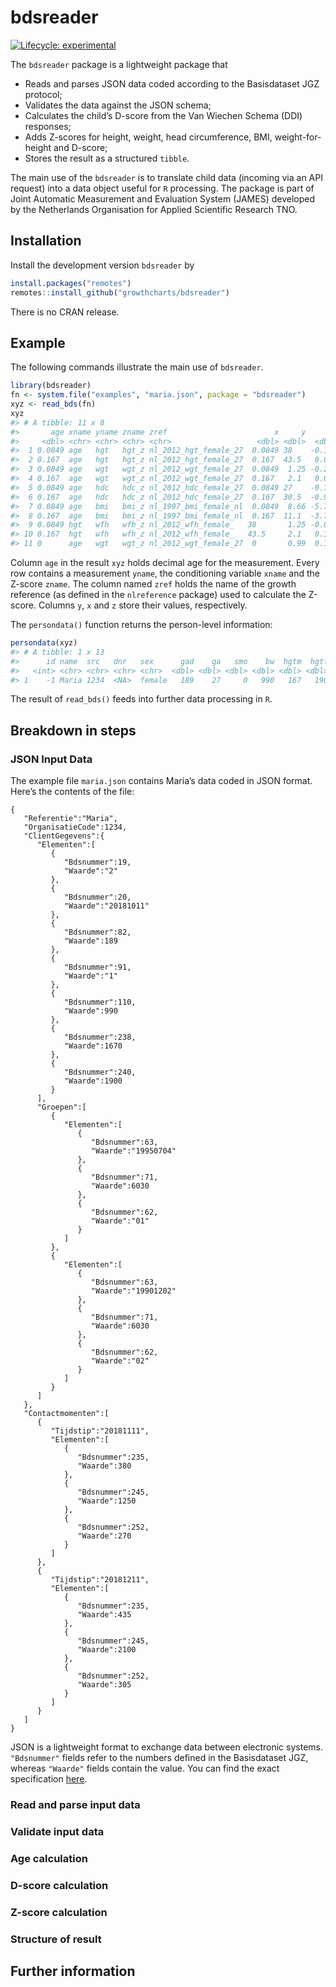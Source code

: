 
<!-- README.md is generated from README.Rmd. Please edit that file -->

# bdsreader

<!-- badges: start -->

[![Lifecycle:
experimental](https://img.shields.io/badge/lifecycle-experimental-orange.svg)](https://lifecycle.r-lib.org/articles/stages.html#experimental)
<!-- badges: end -->

The `bdsreader` package is a lightweight package that

-   Reads and parses JSON data coded according to the Basisdataset JGZ
    protocol;
-   Validates the data against the JSON schema;
-   Calculates the child’s D-score from the Van Wiechen Schema (DDI)
    responses;
-   Adds Z-scores for height, weight, head circumference, BMI,
    weight-for-height and D-score;
-   Stores the result as a structured `tibble`.

The main use of the `bdsreader` is to translate child data (incoming via
an API request) into a data object useful for `R` processing. The
package is part of Joint Automatic Measurement and Evaluation System
(JAMES) developed by the Netherlands Organisation for Applied Scientific
Research TNO.

## Installation

Install the development version `bdsreader` by

``` r
install.packages("remotes")
remotes::install_github("growthcharts/bdsreader")
```

There is no CRAN release.

## Example

The following commands illustrate the main use of `bdsreader`.

``` r
library(bdsreader)
fn <- system.file("examples", "maria.json", package = "bdsreader")
xyz <- read_bds(fn)
xyz
#> # A tibble: 11 x 8
#>       age xname yname zname zref                        x     y      z
#>     <dbl> <chr> <chr> <chr> <chr>                   <dbl> <dbl>  <dbl>
#>  1 0.0849 age   hgt   hgt_z nl_2012_hgt_female_27  0.0849 38    -0.158
#>  2 0.167  age   hgt   hgt_z nl_2012_hgt_female_27  0.167  43.5   0.047
#>  3 0.0849 age   wgt   wgt_z nl_2012_wgt_female_27  0.0849  1.25 -0.203
#>  4 0.167  age   wgt   wgt_z nl_2012_wgt_female_27  0.167   2.1   0.015
#>  5 0.0849 age   hdc   hdc_z nl_2012_hdc_female_27  0.0849 27    -0.709
#>  6 0.167  age   hdc   hdc_z nl_2012_hdc_female_27  0.167  30.5  -0.913
#>  7 0.0849 age   bmi   bmi_z nl_1997_bmi_female_nl  0.0849  8.66 -5.72 
#>  8 0.167  age   bmi   bmi_z nl_1997_bmi_female_nl  0.167  11.1  -3.77 
#>  9 0.0849 hgt   wfh   wfh_z nl_2012_wfh_female_   38       1.25 -0.001
#> 10 0.167  hgt   wfh   wfh_z nl_2012_wfh_female_   43.5     2.1   0.326
#> 11 0      age   wgt   wgt_z nl_2012_wgt_female_27  0       0.99  0.19
```

Column `age` in the result `xyz` holds decimal age for the measurement.
Every row contains a measurement `yname`, the conditioning variable
`xname` and the Z-score `zname`. The column named `zref` holds the name
of the growth reference (as defined in the `nlreference` package) used
to calculate the Z-score. Columns `y`, `x` and `z` store their values,
respectively.

The `persondata()` function returns the person-level information:

``` r
persondata(xyz)
#> # A tibble: 1 x 13
#>      id name  src   dnr   sex      gad    ga   smo    bw  hgtm  hgtf  agem etn  
#>   <int> <chr> <chr> <chr> <chr>  <dbl> <dbl> <dbl> <dbl> <dbl> <dbl> <dbl> <chr>
#> 1    -1 Maria 1234  <NA>  female   189    27     0   990   167   190    27 NL
```

The result of `read_bds()` feeds into further data processing in `R`.

## Breakdown in steps

### JSON Input Data

The example file `maria.json` contains Maria’s data coded in JSON
format. Here’s the contents of the file:

    {
       "Referentie":"Maria",
       "OrganisatieCode":1234,
       "ClientGegevens":{
          "Elementen":[
             {
                "Bdsnummer":19,
                "Waarde":"2"
             },
             {
                "Bdsnummer":20,
                "Waarde":"20181011"
             },
             {
                "Bdsnummer":82,
                "Waarde":189
             },
             {
                "Bdsnummer":91,
                "Waarde":"1"
             },
             {
                "Bdsnummer":110,
                "Waarde":990
             },
             {
                "Bdsnummer":238,
                "Waarde":1670
             },
             {
                "Bdsnummer":240,
                "Waarde":1900
             }
          ],
          "Groepen":[
             {
                "Elementen":[
                   {
                      "Bdsnummer":63,
                      "Waarde":"19950704"
                   },
                   {
                      "Bdsnummer":71,
                      "Waarde":6030
                   },
                   {
                      "Bdsnummer":62,
                      "Waarde":"01"
                   }
                ]
             },
             {
                "Elementen":[
                   {
                      "Bdsnummer":63,
                      "Waarde":"19901202"
                   },
                   {
                      "Bdsnummer":71,
                      "Waarde":6030
                   },
                   {
                      "Bdsnummer":62,
                      "Waarde":"02"
                   }
                ]
             }
          ]
       },
       "Contactmomenten":[
          {
             "Tijdstip":"20181111",
             "Elementen":[
                {
                   "Bdsnummer":235,
                   "Waarde":380
                },
                {
                   "Bdsnummer":245,
                   "Waarde":1250
                },
                {
                   "Bdsnummer":252,
                   "Waarde":270
                }
             ]
          },
          {
             "Tijdstip":"20181211",
             "Elementen":[
                {
                   "Bdsnummer":235,
                   "Waarde":435
                },
                {
                   "Bdsnummer":245,
                   "Waarde":2100
                },
                {
                   "Bdsnummer":252,
                   "Waarde":305
                }
             ]
          }
       ]
    }

JSON is a lightweight format to exchange data between electronic
systems. `"Bdsnummer"` fields refer to the numbers defined in the
Basisdataset JGZ, whereas `"Waarde"` fields contain the value. You can
find the exact specification [here](here).

### Read and parse input data

### Validate input data

### Age calculation

### D-score calculation

### Z-score calculation

### Structure of result

## Further information
